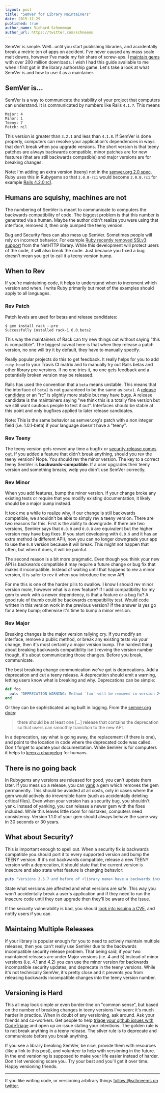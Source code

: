 ```yaml
---
layout: post
title: "SemVer for Library Maintainers"
date: 2015-11-29
published: true
author_name: Richard Schneeman
author_url: https://twitter.com/schneems
---
```


SemVer is simple. Well...until you start publishing libraries, and accidentally break a metric ton of apps on accident. I've never caused any mass scale melt downs, however I've made my fair share of screw-ups. I [maintain gems](https://rubygems.org/profiles/schneems) with over 200 million downloads. I wish I had this guide available to me when I first got in the library authorship game. Let's take a look at what SemVer is and how to use it as a maintainer.

## SemVer is...

SemVer is a way to communicate the stability of your project that computers can understand. It is communicated by numbers like Rails `4.1.7`. This means

```
Major: 4
Minor: 1
Teeny: 7
Patch: nil
```

This version is greater than `3.2.1` and less than `4.1.8`. If SemVer is done properly, computers can resolve your application's dependencies in ways that don't break when you upgrade versions. The short version is that teeny patches are always backwards compatible, minor patches are for new features (that are still backwards compatible) and major versions are for breaking changes.

Note: I'm adding an extra version (teeny) not in the [semver.org 2.0 spec](http://semver.org/). Ruby uses this in Rubygems so that `2.0.0-rc1` would become `2.0.0.rc1` for example [Rails 4.2.0.rc1](http://rubygems.org/gems/rails/versions/4.2.0.rc1).

## Humans are squishy, machines are not

The numbering of SemVer is meant to communicate to computers the backwards compatibility of code. The biggest problem is that this number is generated via a human. Maybe the author didn't realize you were using that interface, removed it, then only bumped the teeny version.

Bug and Security fixes can also mess up SemVer. Sometimes people will rely on incorrect behavior. For example [Ruby recently removed SSLv3 support](https://www.ruby-lang.org/en/news/2014/10/27/changing-default-settings-of-ext-openssl/) from the NetHTTP library. While this development will protect users of the code, it will also break the code. Just because you fixed a bug doesn't mean you get to call it a teeny version bump.

## When to Rev

If you're maintaining code, it helps to understand when to increment which version and when. I write Ruby primarily but most of the examples should apply to all languages.

### Rev Patch

Patch levels are used for betas and release candidates:

```
$ gem install rack --pre
Successfully installed rack-1.6.0.beta2
```

This way the maintainers of Rack can try new things out without saying "this is compatible". The biggest caveat here is that when they release a patch version, no one will try it by default, they have to manually specify.

Really popular projects do this to get feedback. It really helps for you to add `ruby-head` to your Travis CI matrix and to manually try out Rails betas and other library pre versions. If no one tries it, no one gets feedback and a potentially broken version may be released.

Rails has used the convention that a `beta` means unstable. This means that the interface of `beta2` is not guaranteed to be the same as `beta1`. A [release candidate](http://rubygems.org/gems/rails/versions/4.2.0.rc2) or an "rc" is slightly more stable but may have bugs. A release candidate is the maintainers saying "we think this is a totally fine version but we still want cautious people to test it out". Interfaces should be stable at this point and only bugfixes applied to later release candidates.

Note: This is the same behavior as semver.org's patch with a non integer field (i.e. 1.0.1-beta) if your language doesn't have a "teeny".

### Rev Teeny

The teeny version gets revved any time a bugfix or [security release comes out](http://weblog.rubyonrails.org/2013/12/3/Rails_3_2_16_and_4_0_2_have_been_released/). If you added a feature that didn't break anything, should you rev the teeny version? Nope. You should rev the minor version. The key to a correct teeny SemVer is **backwards-compatible**. If a user upgrades their teeny version and something breaks, welp you didn't use SemVer correctly.

### Rev Minor

When you add features, bump the minor version. If your change broke any existing tests or require that you modify existing documentation, it likely should be a major bump instead.

It took me a while to realize why, if our change is still backwards compatible, we shouldn't be able to simply rev a teeny version. There are two reasons for this. First is the ability to downgrade. If there are two versions, SemVer says that `0.0.9` and `0.0.8` are equivalent but the higher version may have bug fixes. If you start developing with `0.0.9` and it has an extra method (a different API), now you can no longer downgrade your app to use the `0.8` version because it will break. This might not happen that often, but when it does, it will be painful.

The second reason is a bit more pragmatic. Even though you think your new API is backwards compatible it may require a future change or bug fix that makes it incompatible. Instead of waiting until that happens to rev a minor version, it is safer to rev it when you introduce the new API.

For me this is one of the harder pills to swallow. I know I should rev minor version more, however what is a new feature? If I add compatibility for my gem to work with a newer dependency, is that a feature or a bug fix? A good rule of thumb could be backwards compatibility test. Would code written in this version work in the previous version? If the answer is yes go for a teeny bump; otherwise it's time to bump a minor version.

### Rev Major

Breaking changes is the major version rallying cry. If you modify an interface, remove a public method, or break any existing tests via your change, then it's most certainly a major version bump. The hardest thing about breaking backwards compatibility isn't revving the version number though, it's about communicating those changes. Before you break, communicate.

The best breaking change communication we've got is deprecations. Add a deprecation and cut a teeny release. A deprecation should emit a warning, letting users know what is breaking and why. Deprecations can be simple:

```ruby
def foo
  puts "DEPRECATION WARNING: Method `foo` will be removed in version 2+. Please use method `bar` instead: #{caller_locations.first}"
end
```

Or they can be sophisticated using built in logging. From the [semver.org docs](http://semver.org/):

> there should be at least one [...] release that contains the deprecation so that users can smoothly transition to the new API.

In a deprecation, say what is going away, the replacement (if there is one), and point to the location in code where the deprecated code was called. Don't forget to update your documentation. While SemVer is for computers it helps to [keep a changelog](http://keepachangelog.com/) for humans.

## There is no going back

In Rubygems any versions are released for good, you can't update them later. If you mess up a release, you can [yank](http://help.rubygems.org/kb/gemcutter/removing-a-published-rubygem) a gem which removes the gem permanently. This should be avoided at all costs, only in cases where the gem would actively do irreversible harm (such as accidentally deleting critical files). Even when your version has a security bug, you shouldn't yank. Instead of yanking, you can release a newer gem with the fixes included. While this leaves little room for mistakes, computers need consistency. Version 1.1.0 of your gem should always behave the same way in 30 seconds or 30 years.

## What about Security?

This is important enough to spell out. When a security fix is backwards compatible you should port it to every supported version and bump the TEENY version. If it's not backwards compatible, release a new TEENY version with a deprecation, it should state that the current version is insecure and also state what feature is changing behavior:

```ruby
puts "Versions 3.5.7 and before of <library name> have a backwards incompatible security vulnerability <link>."
```

State what versions are affected and what versions are safe. This way you won't accidentally break a user's application and if they need to run the insecure code until they can upgrade then they'll be aware of the issue.

If the security vulnerability is bad, you should [look into issuing a CVE](http://seclists.org/oss-sec/2013/q4/43), and notify users if you can.

## Maintaing Multiple Releases

If your library is popular enough for you to need to actively maintain multiple releases, then you can't really use SemVer due to the backwards incompatible security release problem. That being said, if your two maintained releases are under Major versions (i.e. 4 and 5) instead of minor versions (i.e. 4.1 and 4.2) you can use the minor version for backwards incompatible security updates, and deprecate in the teeny versions. While it's not technically SemVer, it's pretty close and it prevents you from releasing backwards incompatible changes into the teeny version number.

## Versioning is Hard

This all may look simple or even border-line on "common sense", but based on the number of breaking changes in teeny versions I've seen: it's much harder in practice. When in doubt of any versioning, ask around. Ask your friends and co-workers. Get people to help [triage your github issues with CodeTriage](http://www.codetriage.com/) and open up an issue stating your intentions. The golden rule is to not break anything in a teeny release. The silver rule is to deprecate and communicate before you break anything.

If you see a library breaking SemVer, be nice, provide them with resources (like a link to this post), and volunteer to help with versioning in the future. In the end versioning is supposed to make your life easier instead of harder. Don't let versioning scare you. Try your best and you'll get it over time. Happy versioning friends.

---
If you like writing code, or versioning arbitrary things [follow @schneems on twitter](https://twitter.com/schneems).
